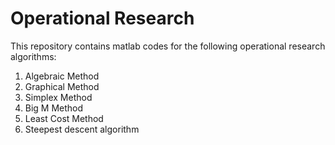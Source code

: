 # Operational Research
This repository contains matlab codes for the following operational research algorithms:
1. Algebraic Method
2. Graphical Method
3. Simplex Method
4. Big M Method
5. Least Cost Method
6. Steepest descent algorithm
